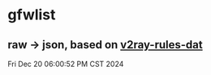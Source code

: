 # gfwlist
## raw -> json, based on [v2ray-rules-dat](https://github.com/Loyalsoldier/v2ray-rules-dat)
Fri Dec 20 06:00:52 PM CST 2024

